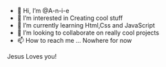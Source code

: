 - 👋 Hi, I’m @A-n-i-e
- 👀 I’m interested in Creating cool stuff
- 🌱 I’m currently learning Html,Css and JavaScript
- 💞️ I’m looking to collaborate on really cool projects
- 📫 How to reach me ... Nowhere for now

Jesus Loves you!
<!---
A-n-i-e/A-n-i-e is a ✨ special ✨ repository because its `README.md` (this file) appears on your GitHub profile.
You can click the Preview link to take a look at your changes.
--->
